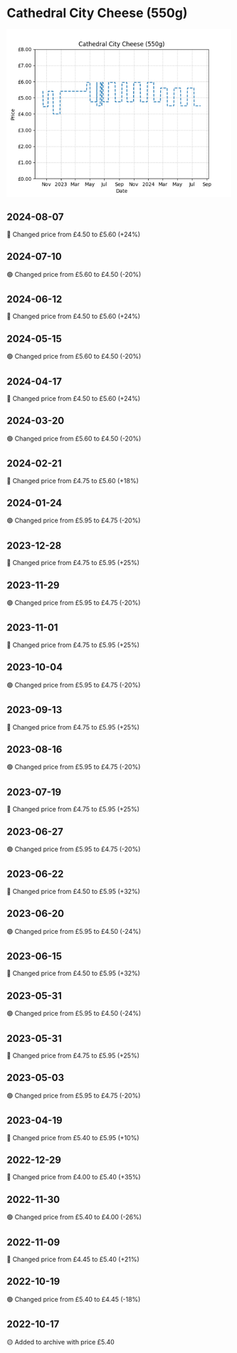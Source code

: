 # Cathedral City Cheese (550g)
![](charts/product-31833011.png)
## 2024-08-07
🔴 Changed price from £4.50 to £5.60 (+24%)
## 2024-07-10
🟢 Changed price from £5.60 to £4.50 (-20%)
## 2024-06-12
🔴 Changed price from £4.50 to £5.60 (+24%)
## 2024-05-15
🟢 Changed price from £5.60 to £4.50 (-20%)
## 2024-04-17
🔴 Changed price from £4.50 to £5.60 (+24%)
## 2024-03-20
🟢 Changed price from £5.60 to £4.50 (-20%)
## 2024-02-21
🔴 Changed price from £4.75 to £5.60 (+18%)
## 2024-01-24
🟢 Changed price from £5.95 to £4.75 (-20%)
## 2023-12-28
🔴 Changed price from £4.75 to £5.95 (+25%)
## 2023-11-29
🟢 Changed price from £5.95 to £4.75 (-20%)
## 2023-11-01
🔴 Changed price from £4.75 to £5.95 (+25%)
## 2023-10-04
🟢 Changed price from £5.95 to £4.75 (-20%)
## 2023-09-13
🔴 Changed price from £4.75 to £5.95 (+25%)
## 2023-08-16
🟢 Changed price from £5.95 to £4.75 (-20%)
## 2023-07-19
🔴 Changed price from £4.75 to £5.95 (+25%)
## 2023-06-27
🟢 Changed price from £5.95 to £4.75 (-20%)
## 2023-06-22
🔴 Changed price from £4.50 to £5.95 (+32%)
## 2023-06-20
🟢 Changed price from £5.95 to £4.50 (-24%)
## 2023-06-15
🔴 Changed price from £4.50 to £5.95 (+32%)
## 2023-05-31
🟢 Changed price from £5.95 to £4.50 (-24%)
## 2023-05-31
🔴 Changed price from £4.75 to £5.95 (+25%)
## 2023-05-03
🟢 Changed price from £5.95 to £4.75 (-20%)
## 2023-04-19
🔴 Changed price from £5.40 to £5.95 (+10%)
## 2022-12-29
🔴 Changed price from £4.00 to £5.40 (+35%)
## 2022-11-30
🟢 Changed price from £5.40 to £4.00 (-26%)
## 2022-11-09
🔴 Changed price from £4.45 to £5.40 (+21%)
## 2022-10-19
🟢 Changed price from £5.40 to £4.45 (-18%)
## 2022-10-17
🟡 Added to archive with price £5.40